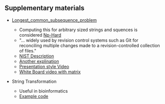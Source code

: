 ## Supplementary materials

* [Longest_common_subsequence_problem](https://en.wikipedia.org/wiki/Longest_common_subsequence_problem)
  * Computing this for arbitrary sized strings and squences is considered [Np-Hard](https://en.wikipedia.org/wiki/NP-hardness)
  * "... widely used by revision control systems such as Git for reconciling multiple changes made to a revision-controlled collection of files."
  * [NIST Description](https://xlinux.nist.gov/dads/HTML/longestCommonSubsequence.html)
  * [Another explination](https://www.ics.uci.edu/~eppstein/161/960229.html)
  * [Presentation style Video](http://www.geeksforgeeks.org/printing-longest-common-subsequence/)
  * [White Board video with matrix](https://www.youtube.com/watch?v=NnD96abizww)

* String Transformation
  * Useful in bioinformatics
  * [Example code](http://www.geeksforgeeks.org/transform-one-string-to-another-using-minimum-number-of-given-operation/)
